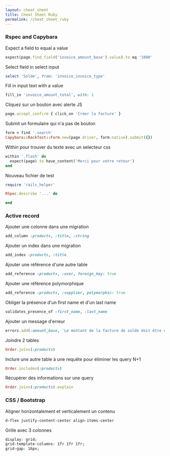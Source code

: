 ```yaml
---
layout: cheat_sheet
title: Cheat Sheet Ruby
permalink: /cheat_sheet_ruby
---
```


### Rspec and Capybara

Expect a field to equal a value

```ruby
expect(page.find_field('invoice_amount_base').value).to eq '1000'
```

Select field in select input

```ruby
select 'Solde', from: 'invoice_invoice_type'
```

Fill in input text with a value

```ruby
fill_in 'invoice_amount_total', with: 1
```

Cliquez sur un bouton avec alerte JS

```ruby
page.accept_confirm { click_on 'Créer la facture' }
```

Submit un formulaire qui n'a pas de bouton

```ruby
form = find '.search'
Capybara::RackTest::Form.new(page.driver, form.native).submit({})
```

Within pour trouver du texte avec un selecteur css

```ruby
within '.flash' do
  expect(page).to have_content('Merci pour votre retour')
end
```

Nouveau fichier de test

```ruby
require 'rails_helper'

RSpec.describe '...' do

end
```

### Active record

Ajouter une colonne dans une migration

```ruby
add_column :products, :title, :string
```

Ajouter un index dans une migration

```ruby
add_index :products, :title
```

Ajouter une référence d'une autre table

```ruby
add_reference :products, :user, foreign_key: true
```

Ajouter une référence polymorphique

```ruby
add_reference :products, :supplier, polymorphic: true
```

Obliger la présence d'un first name et d'un last name

```ruby
validates_presence_of :first_name, :last_name
```

Ajouter un message d'erreur

```ruby
errors.add(:amount_base, 'Le montant de la facture de solde doit être égale au solde restant du devis')
```

Joindre 2 tables

```ruby
Order.joins(:products)
```

Inclure une autre table à une requête pour éliminer les query N+1

```ruby
Order.includes(:products)
```

Récupérer des informations sur une query

```ruby
Order.joins(:products).explain
```


### CSS / Bootstrap

Aligner horizontalement et verticalement un contenu

```html
d-flex justify-content-center align-items-center
```

Grille avec 3 colonnes

```css
display: grid;
grid-template-columns: 1fr 1fr 1fr;
grid-gap: 16px;
```
